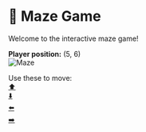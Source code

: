 # 🧩 Maze Game  
Welcome to the interactive maze game!

**Player position:** (5, 6)  
![Maze](https://recognize-instructor-criteria-other.trycloudflare.com/images/pos_5_6.png?t=1760501583263)

Use these to move:  
[⬆️](https://recognize-instructor-criteria-other.trycloudflare.com/move/5_6_w)  
[⬇️](https://recognize-instructor-criteria-other.trycloudflare.com/move/5_6_s)  
[⬅️](https://recognize-instructor-criteria-other.trycloudflare.com/move/5_6_a)  
[➡️](https://recognize-instructor-criteria-other.trycloudflare.com/move/5_6_d)
